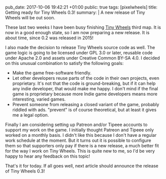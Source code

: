 pub_date: 2017-10-06 19:42:21 +01:00
public: true
tags: [pixelwheels]
title: Getting ready for Tiny Wheels 0.3!
summary: |
    A new release of Tiny Wheels will be out soon.

These last two weeks I have been busy finishing [Tiny Wheels][tw] third map. It is now in a good enough state, so I am now preparing a new release. It is about time, since 0.2 was released in 2015!

I also made the decision to release Tiny Wheels source code as well. The game logic is going to be licensed under GPL 3.0 or later, reusable code under Apache 2.0 and assets under Creative Common BY-SA 4.0. I decided on this unusual combination to satisfy the following goals:

- Make the game free-software friendly.
- Let other developers reuse parts of the code in their own projects, even proprietary. It's not that the code is ground-breaking, but if it can help any indie developer, that would make me happy. I don't mind if the final game is proprietary because more Indie game developers means more interesting, varied games.
- Prevent someone from releasing a closed variant of the game, probably riddled with ads. "prevent" is of course theoretical, but at least it gives me a legal option.

Finally I am considering setting up Patreon and/or Tipeee accounts to support my work on the game. I initially thought Patreon and Tipeee only worked on a monthly basis. I didn't like this because I don't have a regular work schedule at the moment. But it turns out it is possible to configure them so that supporters only pay if there is a new release, a much better fit for the way I work on Tiny Wheels. This is quite new to me, so I'd be very happy to hear any feedback on this topic!

That's it for today. If all goes well, next article should announce the release of Tiny Wheels 0.3!

[tw]: /projects/pixelwheels

